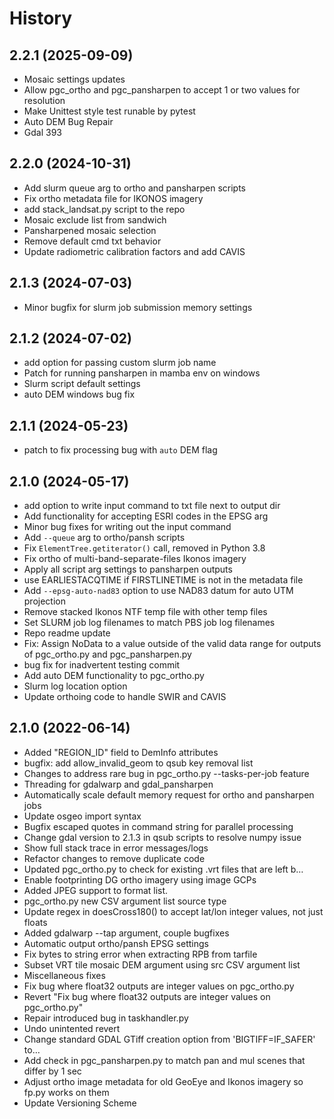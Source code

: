 History
=======

2.2.1 (2025-09-09)
------------------
* Mosaic settings updates
* Allow pgc_ortho and pgc_pansharpen to accept 1 or two values for resolution
* Make Unittest style test runable by pytest
* Auto DEM Bug Repair
* Gdal 393

2.2.0 (2024-10-31)
------------------

* Add slurm queue arg to ortho and pansharpen scripts
* Fix ortho metadata file for IKONOS imagery
* add stack_landsat.py script to the repo
* Mosaic exclude list from sandwich
* Pansharpened mosaic selection
* Remove default cmd txt behavior 
* Update radiometric calibration factors and add CAVIS

2.1.3 (2024-07-03)
------------------

* Minor bugfix for slurm job submission memory settings

2.1.2 (2024-07-02)
------------------

* add option for passing custom slurm job name
* Patch for running pansharpen in mamba env on windows
* Slurm script default settings
* auto DEM windows bug fix

2.1.1 (2024-05-23)
------------------

* patch to fix processing bug with `auto` DEM flag

2.1.0 (2024-05-17)
------------------

* add option to write input command to txt file next to output dir
* Add functionality for accepting ESRI codes in the EPSG arg
* Minor bug fixes for writing out the input command
* Add `--queue` arg to ortho/pansh scripts
* Fix `ElementTree.getiterator()` call, removed in Python 3.8
* Fix ortho of multi-band-separate-files Ikonos imagery
* Apply all script arg settings to pansharpen outputs
* use EARLIESTACQTIME if FIRSTLINETIME is not in the metadata file
* Add `--epsg-auto-nad83` option to use NAD83 datum for auto UTM projection
* Remove stacked Ikonos NTF temp file with other temp files
* Set SLURM job log filenames to match PBS job log filenames
* Repo readme update
* Fix: Assign NoData to a value outside of the valid data range for outputs of pgc_ortho.py and pgc_pansharpen.py
* bug fix for inadvertent testing commit
* Add auto DEM functionality to pgc_ortho.py
* Slurm log location option
* Update orthoing code to handle SWIR and CAVIS

2.1.0 (2022-06-14)
------------------

* Added "REGION_ID" field to DemInfo attributes
* bugfix: add allow_invalid_geom to qsub key removal list
* Changes to address rare bug in pgc_ortho.py --tasks-per-job feature
* Threading for gdalwarp and gdal_pansharpen
* Automatically scale default memory request for ortho and pansharpen jobs
* Update osgeo import syntax
* Bugfix escaped quotes in command string for parallel processing
* Change gdal version to 2.1.3 in qsub scripts to resolve numpy issue
* Show full stack trace in error messages/logs
* Refactor changes to remove duplicate code
* Updated pgc_ortho.py to check for existing .vrt files that are left b…
* Enable footprinting DG ortho imagery using image GCPs
* Added JPEG support to format list. 
* pgc_ortho.py new CSV argument list source type
* Update regex in doesCross180() to accept lat/lon integer values, not just floats
* Added gdalwarp --tap argument, couple bugfixes
* Automatic output ortho/pansh EPSG settings
* Fix bytes to string error when extracting RPB from tarfile
* Subset VRT tile mosaic DEM argument using src CSV argument list
* Miscellaneous fixes
* Fix bug where float32 outputs are integer values on pgc_ortho.py
* Revert "Fix bug where float32 outputs are integer values on pgc_ortho.py"
* Repair introduced bug in taskhandler.py
* Undo unintented revert
* Change standard GDAL GTiff creation option from 'BIGTIFF=IF_SAFER' to…
* Add check in pgc_pansharpen.py to match pan and mul scenes that differ by 1 sec
* Adjust ortho image metadata for old GeoEye and Ikonos imagery so fp.py works on them
* Update Versioning Scheme
